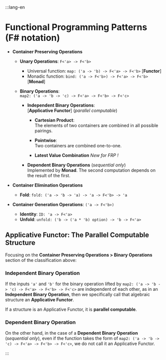 :::lang-en

# Functional Programming Patterns (F# notation)

-   **Container Preserving Operations**
    -   **Unary Operations**: `F<'a> -> F<'b>`

        -   Universal function: `map: ('a -> 'b) -> F<'a> -> F<'b>` [**Functor**]
        -   Monadic function: `bind: ('a -> F<'b>) -> F<'a> -> F<'b>` [**Monad**]

    -   **Binary Operations**:  
        `map2: ('a -> 'b -> 'c) -> F<'a> -> F<'b> -> F<'c>` 

        -   **Independent Binary Operations**:  
            [**Applicative Functor**] (*parallel computable*)
            -   **Cartesian Product**:   
                The elements of two containers are combined in all possible pairings.
            
            -   **Pointwise**:  
                Two containers are combined one-to-one.

            -   **Latest Value Combination** *New for FRP !*

        -   **Dependent Binary Operations** (*sequential only*)  
            Implemented by **Monad**. The second computation depends on the result of the first.

-   **Container Elimination Operations**
    -   **Fold**: `fold: ('a -> 'b -> 'a) -> 'a -> F<'b> -> 'a`

-   **Container Generation Operations**: `('a -> F<'b>)`
    -   **Identity**: `ID: 'a -> F<'a>`
    -   **Unfold**: `unfold: ('b -> ('a * 'b) option) -> 'b -> F<'a>`

## Applicative Functor: The Parallel Computable Structure

Focusing on the  **Container Preserving Operations > Binary Operations**  section of the classification above:

### Independent Binary Operation

If the inputs `'a'` and `'b'` for the binary operation lifted by `map2: ('a -> 'b -> 'c) -> F<'a> -> F<'b> -> F<'c>` are independent of each other, as in an **Independent Binary Operation**, then we specifically call that algebraic structure an **Applicative Functor**.

If a structure is an Applicative Functor, it is **parallel computable**.

### Dependent Binary Operation

On the other hand, in the case of a **Dependent Binary Operation** (*sequential only*), even if the function takes the form of `map2: ('a -> 'b -> 'c) -> F<'a> -> F<'b> -> F<'c>`, we do not call it an Applicative Functor.

:::
